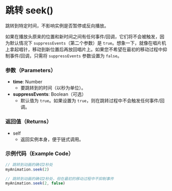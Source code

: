 # 跳转 seek()

跳转到特定时间，不影响实例是否暂停或反向播放。

如果在播放头原来的位置和新时间之间有任何事件/回调，它们将不会被触发，因为默认情况下 `suppressEvents`（第二个参数）是 `true`。想象一下，就像在唱片机上拿起唱针，移动到新位置后再放回唱片上。如果您不希望在最初的移动过程中抑制事件/回调，只需将 `suppressEvents` 参数设置为 `false`。

### 参数（Parameters）

- **time**: Number
  - 要跳转到的时间（以秒为单位）。
- **suppressEvents**: Boolean（可选）
  - 默认值为 `true`。如果设置为 `true`，则在跳转过程中不会触发任何事件/回调。

### 返回值（Returns）

- self
  - 返回实例本身，便于链式调用。

### 示例代码（Example Code）

```javascript
// 跳转到动画的确切2秒处
myAnimation.seek(2)

// 跳转到动画的确切2秒处，但在最初的移动过程中不抑制事件
myAnimation.seek(2, false)
```

